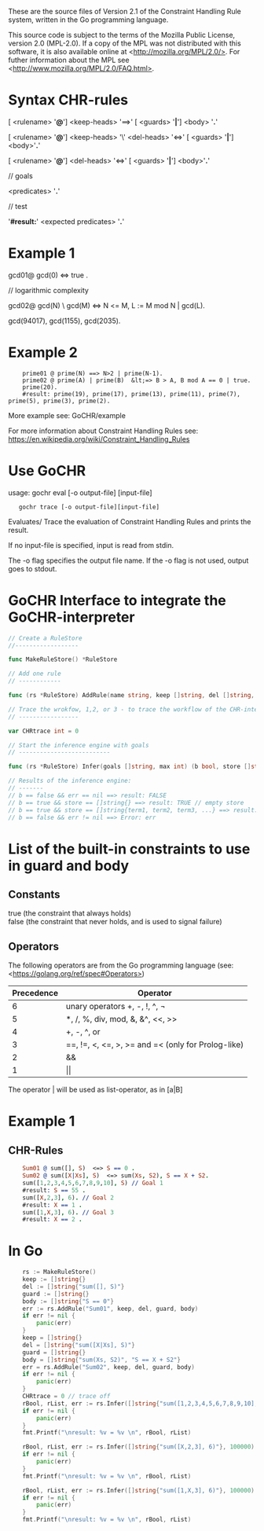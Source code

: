 These are the source files of Version 2.1 of the
Constraint Handling Rule system, written in the Go programming language.

This source code is subject to the terms of the Mozilla Public
License, version 2.0 (MPL-2.0). If a copy of the MPL was not
distributed with this software, it is also available online at
 &lt;http://mozilla.org/MPL/2.0/>.  For futher information about the MPL see  &lt;http://www.mozilla.org/MPL/2.0/FAQ.html>.

# Syntax CHR-rules

[ &lt;rulename> '**@**']  &lt;keep-heads> '==>' [ &lt;guards> '**|**']  &lt;body> '**.**'

[ &lt;rulename> '**@**']  &lt;keep-heads> '\\'  &lt;del-heads> '&lt;=>' [ &lt;guards> '**|**']  &lt;body>'**.**'

[ &lt;rulename> '**@**']  &lt;del-heads> '&lt;=>' [ &lt;guards> '**|**']  &lt;body>'**.**'

// goals

 &lt;predicates> '**.**'

// test

'**#result:**'  &lt;expected predicates> '**.**'

# Example 1

gcd01@ gcd(0)  &lt;=> true .

// logarithmic complexity

gcd02@ gcd(N) \ gcd(M)  &lt;=> N  &lt;= M, L := M mod N | gcd(L).

gcd(94017), gcd(1155), gcd(2035).

# Example 2

```	
	prime01 @ prime(N) ==> N>2 | prime(N-1).
	prime02 @ prime(A) | prime(B)  &lt;=> B > A, B mod A == 0 | true.
	prime(20).
	#result: prime(19), prime(17), prime(13), prime(11), prime(7), prime(5), prime(3), prime(2).
```

More example see: GoCHR/example

For more information about Constraint Handling Rules see: 
https://en.wikipedia.org/wiki/Constraint_Handling_Rules  
# Use GoCHR 

usage: gochr eval   [-o output-file] [input-file]

       gochr trace [-o output-file][input-file]

Evaluates/ Trace the evaluation of Constraint Handling Rules and prints the result.

If no input-file is specified, input is read from stdin.

The -o flag specifies the output file name. If the -o flag is not used,
output goes to stdout.


# GoCHR Interface to integrate the GoCHR-interpreter

```go
// Create a RuleStore
//------------------

func MakeRuleStore() *RuleStore

// Add one rule
// ------------

func (rs *RuleStore) AddRule(name string, keep []string, del []string, guard []string, body []string) error 

// Trace the wrokfow, 1,2, or 3 - to trace the workflow of the CHR-interpreter
// -----------------

var CHRtrace int = 0 

// Start the inference engine with goals
// --------------------------

func (rs *RuleStore) Infer(goals []string, max int) (b bool, store []string, err error)

// Results of the inference engine:
// -------
// b == false && err == nil ==> result: FALSE
// b == true && store == []string{} ==> result: TRUE // empty store
// b == true && store == []string{term1, term2, term3, ...} ==> result: term1, term2, term3, ...
// b == false && err != nil ==> Error: err
```

# List of the built-in constraints to use in guard and body

## Constants   

true  (the constraint that always holds)    
false  (the constraint that never holds, and is used to signal failure)

## Operators

The following operators are from the Go programming language (see:  &lt;https://golang.org/ref/spec#Operators>)

Precedence | Operator    
---------- | --------
6   |      unary operators +, -, !, ^, ¬ 
5   |     *, /, %, div, mod, &, &^,  &lt;&lt;, >>
4   |    +, -, ^, or 
3   |    ==, !=,  &lt;,  &lt;=, >, >= and =&lt; (only for Prolog-like)
2   |     &&
1   |    \|\|

The operator | will be used as list-operator, as in [a|B]

# Example 1
 
## CHR-Rules

```prolog
    Sum01 @ sum([], S)  <=> S == 0 . 
    Sum02 @ sum([X|Xs], S)  <=> sum(Xs, S2), S == X + S2.
    sum([1,2,3,4,5,6,7,8,9,10], S) // Goal 1
    #result: S == 55 .
    sum([X,2,3], 6). // Goal 2
    #result: X == 1 .
    sum([1,X,3], 6). // Goal 3
    #result: X == 2 .
```

# In Go

```go
    rs := MakeRuleStore() 
    keep := []string{} 
    del := []string{"sum([], S)"} 
    guard := []string{} 
    body := []string{"S == 0"} 
	err := rs.AddRule("Sum01", keep, del, guard, body) 
	if err != nil { 
		panic(err) 
	} 
	keep = []string{} 
	del = []string{"sum([X|Xs], S)"} 
	guard = []string{} 
	body = []string{"sum(Xs, S2)", "S == X + S2"} 
	err = rs.AddRule("Sum02", keep, del, guard, body) 
	if err != nil { 
		panic(err) 
	} 
	CHRtrace = 0 // trace off 
	rBool, rList, err := rs.Infer([]string{"sum([1,2,3,4,5,6,7,8,9,10], S)"}, 100000) 
	if err != nil { 
		panic(err)  
	} 
	fmt.Printf("\nresult: %v = %v \n", rBool, rList) 

	rBool, rList, err := rs.Infer([]string{"sum([X,2,3], 6)"}, 100000) 
	if err != nil { 
		panic(err)  
	} 
	fmt.Printf("\nresult: %v = %v \n", rBool, rList) 

	rBool, rList, err := rs.Infer([]string{"sum([1,X,3], 6)"}, 100000) 
	if err != nil { 
		panic(err)  
	} 
	fmt.Printf("\nresult: %v = %v \n", rBool, rList) 
```


